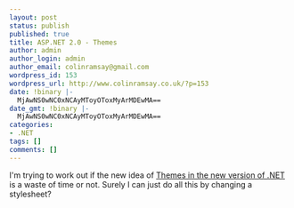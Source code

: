 ```yaml
---
layout: post
status: publish
published: true
title: ASP.NET 2.0 - Themes
author: admin
author_login: admin
author_email: colinramsay@gmail.com
wordpress_id: 153
wordpress_url: http://www.colinramsay.co.uk/?p=153
date: !binary |-
  MjAwNS0wNC0xNCAyMToyOToxMyArMDEwMA==
date_gmt: !binary |-
  MjAwNS0wNC0xNCAyMToyOToxMyArMDEwMA==
categories:
- .NET
tags: []
comments: []
---
```

<p>I'm trying to work out if the new idea of <a href="http://weblogs.asp.net/vimodi/articles/ThemesFaqs.aspx">Themes in the new version of .NET</a> is a waste of time or not. Surely I can just do all this by changing a stylesheet?</p>
